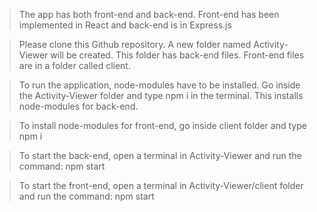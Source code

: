 >  The app has both front-end and back-end. Front-end has been implemented in React 
   and back-end is in Express.js

>  Please clone this Github repository. A new folder named Activity-Viewer will be 
   created. This folder has back-end files. Front-end files are in a folder called 
   client.

>  To run the application, node-modules have to be installed. Go inside the 
   Activity-Viewer folder and type npm i in the terminal. This installs 
   node-modules for back-end.
  
>  To install node-modules for front-end, go inside client folder and type 
   npm i
   
>  To start the back-end, open a terminal in Activity-Viewer and run the command: 
   npm start

>  To start the front-end, open a terminal in Activity-Viewer/client folder 
   and run the command: npm start
   